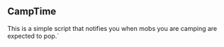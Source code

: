 ## CampTime

This is a simple script that notifies you when mobs you are camping are expected to pop.`